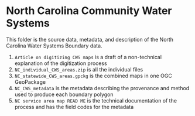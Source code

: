# North Carolina Community Water Systems

This folder is the source data, metadata, and description of the North Carolina Water Systems Boundary data.

1. ```Article on digitizing CWS maps``` is a draft of a non-technical explanation of the digitization process
2. ```NC_individual_CWS_areas.zip``` is all the individual files 
3. ```NC_statewide_CWS_areas.gpckg```  is the combined maps in one OGC GeoPackage
4. ```NC_CWS_metadata```  is the metadata describing the provenance and method used to produce each boundary polygon
5. ```NC service area map READ ME``` is the technical documentation of the process and has the field codes for the metadata 
